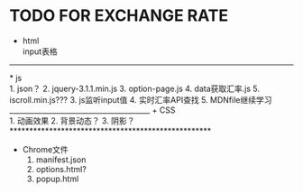 TODO FOR EXCHANGE RATE
=====
* html<br>
	input表格<br>
<hr>
* js <br>
	1. json？
	2. jquery-3.1.1.min.js
	3. option-page.js
	4. data获取汇率.js
	5. iscroll.min.js???
	3. js监听input值
	4. 实时汇率API查找
	5. MDNfile继续学习<br>
_______________________________________
+  CSS<br>
	1. 动画效果
	2. 背景动态？
	3. 阴影？<br>
***************************************************

*	Chrome文件<br>
	1. manifest.json
	2. options.html?
	3. popup.html

  